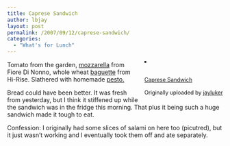 ```yaml
---
title: Caprese Sandwich
author: lbjay
layout: post
permalink: /2007/09/12/caprese-sandwich/
categories:
  - "What's for Lunch"
---
```

<abbr class="unapi-id" title=""><!-- &nbsp; --></abbr> 

<div style="float: right; margin-left: 10px; margin-bottom: 10px;">
  <a href="http://www.flickr.com/photos/37849137@N00/1366277807/" title="photo sharing"><img src="http://farm2.static.flickr.com/1088/1366277807_d1f45d7bcb_m.jpg" alt="" style="border: solid 2px #000000;" /></a><br /> <br /> <span style="font-size: 0.9em; margin-top: 0px;"><br /> <a href="http://www.flickr.com/photos/37849137@N00/1366277807/">Caprese Sandwich</a><br /> <br /> Originally uploaded by <a href="http://www.flickr.com/people/37849137@N00/">jayluker</a><br /> </span>
</div>

Tomato from the garden, <a href='http://en.wikipedia.org/wiki/mozzarella' target='_blank'>mozzarella</a> from Fiore Di Nonno, whole wheat <a href='http://en.wikipedia.org/wiki/baguette' target='_blank'>baguette</a> from Hi-Rise. Slathered with homemade <a href='http://en.wikipedia.org/wiki/pesto' target='_blank'>pesto.</a> 

Bread could have been better. It was fresh from yesterday, but I think it stiffened up while the sandwich was in the fridge this morning. That plus it being such a huge sandwich made it tough to eat.

Confession: I originally had some slices of salami on here too (picutred), but it just wasn&#8217;t working and I eventually took them off and ate separately.  
<br clear="all" />